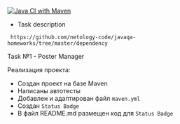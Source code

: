 [![Java CI with Maven](https://github.com/ValeriaBorisova/Mockito/actions/workflows/maven.yml/badge.svg)](https://github.com/ValeriaBorisova/Mockito/actions/workflows/maven.yml)


* Task description 

``` https://github.com/netology-code/javaqa-homeworks/tree/master/dependency```

Task №1 - Poster Manager

Реализация проекта:
* Создан проект на базе Maven
* Написаны автотесты
* Добавлен и адаптирован файл ```maven.yml```
* Создан ```Status Badge``` 
* В файл README.md размещен код для ```Status Badge```

